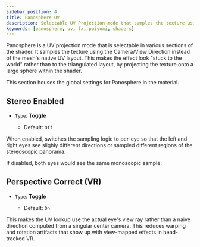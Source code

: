 ```yaml
---
sidebar_position: 4
title: Panosphere UV
description: Selectable UV Projection mode that samples the texture using the Camera/View Direction instead of the mesh's native UV layout.
keywords: [panosphere, uv, fx, poiyomi, shaders]
---
```


Panosphere is a UV projection mode that is selectable in various sections of the shader. It samples the texture using the Camera/View Direction instead of the mesh's native UV layout. This makes the effect look "stuck to the world" rather than to the triangulated layout, by projecting the texture onto a large sphere within the shader.

This section houses the global settings for Panosphere in the material.

## Stereo Enabled

- `Type`: <PropertyIcon name="toggle" />**Toggle**
  - Default: `Off`

When enabled, switches the sampling logic to per-eye so that the left and right eyes see slighly different directions or sampled different regions of the stereoscopic panorama.

If disabled, both eyes would see the same monoscopic sample.

## Perspective Correct (VR)

- `Type`: <PropertyIcon name="toggle" />**Toggle**
  - Default: `On`

This makes the UV lookup use the actual eye's view ray rather than a naive direction computed from a singular center camera. This reduces warping and rotation artifacts that show up with view-mapped effects in head-tracked VR.
